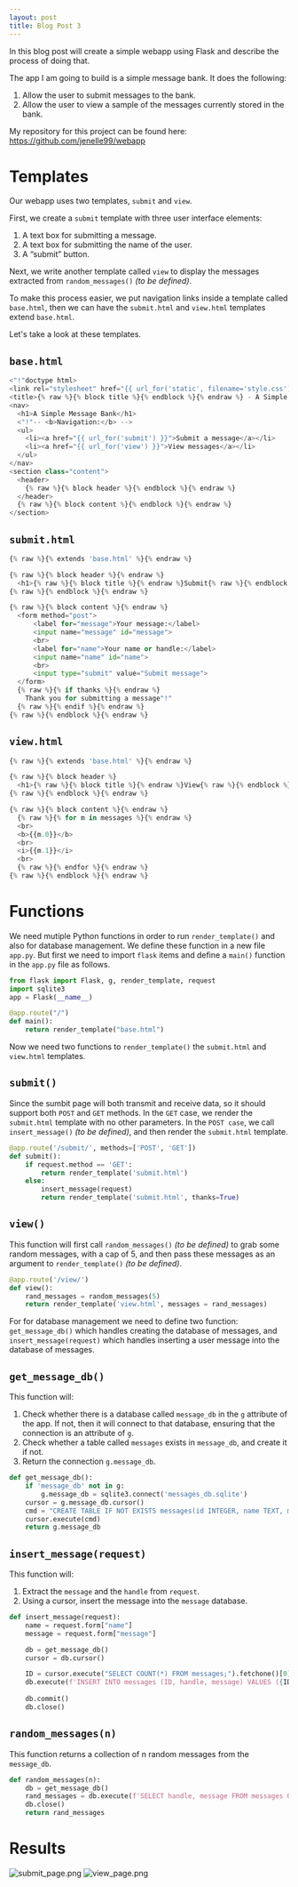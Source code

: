 ```yaml
---
layout: post
title: Blog Post 3
---
```


In this blog post will create a simple webapp using Flask and describe the process of doing that.

The app I am going to build is a simple message bank. It does the following:
1. Allow the user to submit messages to the bank.
2. Allow the user to view a sample of the messages currently stored in the bank.

My repository for this project can be found here: https://github.com/jenelle99/webapp

# Templates

Our webapp uses two templates, `submit` and `view`.

First, we create a `submit` template with three user interface elements:

1. A text box for submitting a message.
2. A text box for submitting the name of the user.
3. A “submit” button.

Next, we write another template called `view` to display the messages extracted from `random_messages()` *(to be defined)*.

To make this process easier, we put navigation links inside a template called `base.html`, then we can have the `submit.html` and `view.html` templates extend `base.html`.

Let's take a look at these templates.

## `base.html`

```python
<"!"doctype html>
<link rel="stylesheet" href="{{ url_for('static', filename='style.css') }}">
<title>{% raw %}{% block title %}{% endblock %}{% endraw %} - A Simple Message Bank</title>
<nav>
  <h1>A Simple Message Bank</h1>
  <"!"-- <b>Navigation:</b> -->
  <ul>
    <li><a href="{{ url_for('submit') }}">Submit a message</a></li>
    <li><a href="{{ url_for('view') }}">View messages</a></li>
  </ul>
</nav>
<section class="content">
  <header>
    {% raw %}{% block header %}{% endblock %}{% endraw %}
  </header>
  {% raw %}{% block content %}{% endblock %}{% endraw %}
</section>
```
## `submit.html`

```python
{% raw %}{% extends 'base.html' %}{% endraw %}

{% raw %}{% block header %}{% endraw %}
  <h1>{% raw %}{% block title %}{% endraw %}Submit{% raw %}{% endblock %}{% endraw %}</h1>
{% raw %}{% endblock %}{% endraw %}

{% raw %}{% block content %}{% endraw %}
  <form method="post">
      <label for="message">Your message:</label>
      <input name="message" id="message">
      <br>
      <label for="name">Your name or handle:</label>
      <input name="name" id="name">
      <br>
      <input type="submit" value="Submit message">
  </form>
  {% raw %}{% if thanks %}{% endraw %}
    Thank you for submitting a message"!"
  {% raw %}{% endif %}{% endraw %}
{% raw %}{% endblock %}{% endraw %}
```
## `view.html`

```python
{% raw %}{% extends 'base.html' %}{% endraw %}

{% raw %}{% block header %}
  <h1>{% raw %}{% block title %}{% endraw %}View{% raw %}{% endblock %}{% endraw %}</h1>
{% raw %}{% endblock %}{% endraw %}

{% raw %}{% block content %}{% endraw %}
  {% raw %}{% for m in messages %}{% endraw %}
  <br>
  <b>{{m.0}}</b>
  <br>
  <i>{{m.1}}</i>
  <br>
  {% raw %}{% endfor %}{% endraw %}
{% raw %}{% endblock %}{% endraw %}
```

# Functions

We need mutiple Python functions in order to run `render_template()` and also for database management. We define these function in a new file `app.py`. But first we need to import `flask` items and define a `main()` function in the `app.py` file as follows.

```python
from flask import Flask, g, render_template, request
import sqlite3
app = Flask(__name__)

@app.route("/")
def main():
    return render_template("base.html")
```

Now we need two functions to `render_template()` the `submit.html` and `view.html` templates.

## `submit()`

Since the sumbit page will both transmit and receive data, so it should support both `POST` and `GET` methods. In the `GET` case, we render the `submit.html` template with no other parameters. In the `POST case`, we call `insert_message()` *(to be defined)*, and then render the `submit.html` template.

```python
@app.route('/submit/', methods=['POST', 'GET'])
def submit():
    if request.method == 'GET':
        return render_template('submit.html')
    else:
        insert_message(request)
        return render_template('submit.html', thanks=True)
```

## `view()`

This function will first call `random_messages()` *(to be defined)* to grab some random messages, with a cap of 5, and then pass these messages as an argument to `render_template()` *(to be defined)*.

```python
@app.route('/view/')
def view():
    rand_messages = random_messages(5)
    return render_template('view.html', messages = rand_messages)
```

For for database management we need to define two function: `get_message_db()` which handles creating the database of messages, and `insert_message(request)` which handles inserting a user message into the database of messages. 

## `get_message_db()`

This function will:
1. Check whether there is a database called `message_db` in the `g` attribute of the app. If not, then it will connect to that database, ensuring that the connection is an attribute of `g`.
2. Check whether a table called `messages` exists in `message_db`, and create it if not.
3. Return the connection `g.message_db`.

```python
def get_message_db():
    if 'message_db' not in g:
        g.message_db = sqlite3.connect('messages_db.sqlite')
    cursor = g.message_db.cursor()
    cmd = "CREATE TABLE IF NOT EXISTS messages(id INTEGER, name TEXT, message TEXT);"
    cursor.execute(cmd)
    return g.message_db
```

## `insert_message(request)`

This function will:
1. Extract the `message` and the `handle` from `request`.
2. Using a cursor, insert the message into the `message` database.

```python
def insert_message(request):
    name = request.form["name"]
    message = request.form["message"]

    db = get_message_db()
    cursor = db.cursor()

    ID = cursor.execute("SELECT COUNT(*) FROM messages;").fetchone()[0] + 1
    db.execute(f'INSERT INTO messages (ID, handle, message) VALUES ({ID}, "{name}", "{message}")')
    
    db.commit()
    db.close()
```

## `random_messages(n)`

This function returns a collection of n random messages from the `message_db`.

```python
def random_messages(n):
    db = get_message_db()
    rand_messages = db.execute(f'SELECT handle, message FROM messages ORDER BY RANDOM() LIMIT {n}').fetchall()
    db.close()
    return rand_messages
```

# Results

![submit_page.png](/images/submit_page.png)
![view_page.png](/images/view_page.png)
